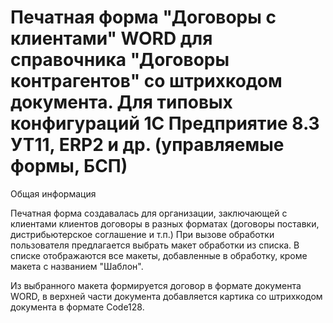 # Печатная форма "Договоры с клиентами" WORD для справочника "Договоры контрагентов" со штрихкодом документа. Для типовых конфигураций 1С Предприятие 8.3 УТ11, ERP2 и др. (управляемые формы, БСП)

Общая информация

Печатная форма создавалась для организации, заключающей с клиентами клиентов договоры в разных форматах (договоры поставки, дистрибьютерское соглашение и т.п.)
При вызове обработки пользователя предлагается выбрать макет обработки из списка. В списке отображаются все макеты, добавленные в обработку, кроме макета с названием "Шаблон".

Из выбранного макета формируется договор в формате документа WORD, в верхней части документа добавляется картика со штрихкодом документа в формате Code128.
